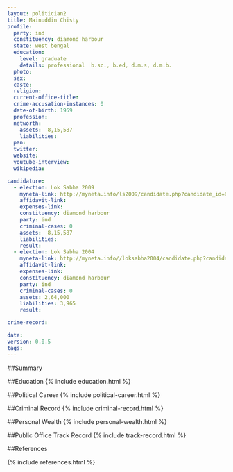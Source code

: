 ```yaml
---
layout: politician2
title: Mainuddin Chisty
profile: 
  party: ind
  constituency: diamond harbour
  state: west bengal
  education: 
    level: graduate
    details: professional  b.sc., b.ed, d.m.s, d.m.b.
  photo: 
  sex: 
  caste: 
  religion: 
  current-office-title: 
  crime-accusation-instances: 0
  date-of-birth: 1959
  profession: 
  networth: 
    assets:  8,15,587
    liabilities: 
  pan: 
  twitter: 
  website: 
  youtube-interview: 
  wikipedia: 

candidature: 
  - election: Lok Sabha 2009
    myneta-link: http://myneta.info/ls2009/candidate.php?candidate_id=8185
    affidavit-link: 
    expenses-link: 
    constituency: diamond harbour 
    party: ind
    criminal-cases: 0
    assets:  8,15,587
    liabilities: 
    result:  
  - election: Lok Sabha 2004
    myneta-link: http://myneta.info//loksabha2004/candidate.php?candidate_id=5235
    affidavit-link: 
    expenses-link: 
    constituency: diamond harbour 
    party: ind
    criminal-cases: 0
    assets: 2,64,000
    liabilities: 3,965
    result:  

crime-record: 

date: 
version: 0.0.5
tags: 
---
```

##Summary


##Education
{% include education.html %}


##Political Career
{% include political-career.html %}


##Criminal Record
{% include criminal-record.html %}


##Personal Wealth
{% include personal-wealth.html %}


##Public Office Track Record
{% include track-record.html %}


##References


{% include references.html %}